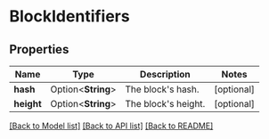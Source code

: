 # BlockIdentifiers

## Properties

Name | Type | Description | Notes
------------ | ------------- | ------------- | -------------
**hash** | Option<**String**> | The block's hash. | [optional]
**height** | Option<**String**> | The block's height. | [optional]

[[Back to Model list]](../README.md#documentation-for-models) [[Back to API list]](../README.md#documentation-for-api-endpoints) [[Back to README]](../README.md)


